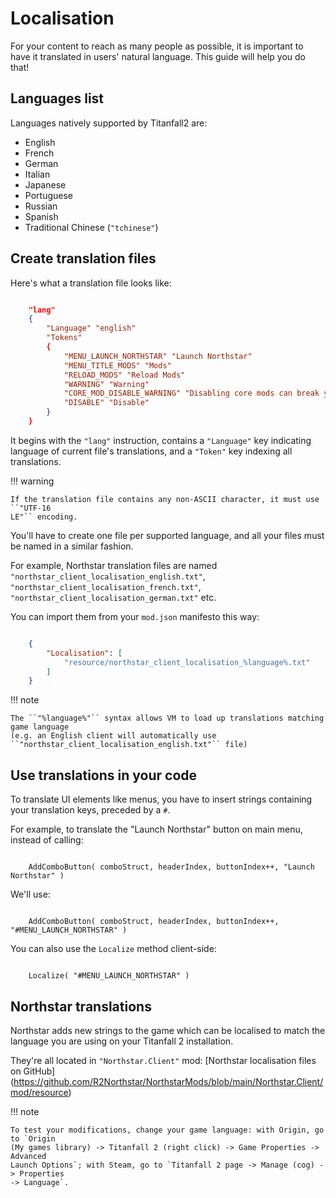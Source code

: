 # Localisation

For your content to reach as many people as possible, it is important to have it
translated in users' natural language. This guide will help you do that!

## Languages list

Languages natively supported by Titanfall2 are:

- English
- French
- German
- Italian
- Japanese
- Portuguese
- Russian
- Spanish
- Traditional Chinese (``"tchinese"``)

## Create translation files

Here's what a translation file looks like:

```json

    "lang"
    {
        "Language" "english"
        "Tokens"
        {
            "MENU_LAUNCH_NORTHSTAR" "Launch Northstar"
            "MENU_TITLE_MODS" "Mods"
            "RELOAD_MODS" "Reload Mods"
            "WARNING" "Warning"
            "CORE_MOD_DISABLE_WARNING" "Disabling core mods can break your client!"
            "DISABLE" "Disable"
        }
    }
```

It begins with the ``"lang"`` instruction, contains a ``"Language"`` key indicating
language of current file's translations, and a ``"Token"`` key indexing all
translations.

!!! warning

    If the translation file contains any non-ASCII character, it must use ``"UTF-16
    LE"`` encoding.

You'll have to create one file per supported language, and all your files must be named
in a similar fashion.

For example, Northstar translation files are named
``"northstar_client_localisation_english.txt"``,
``"northstar_client_localisation_french.txt"``,
``"northstar_client_localisation_german.txt"`` etc.

You can import them from your ``mod.json`` manifesto this way:

```json

    {
        "Localisation": [
            "resource/northstar_client_localisation_%language%.txt"
        ]
    }
```

!!! note

    The ``"%language%"`` syntax allows VM to load up translations matching game language
    (e.g. an English client will automatically use
    ``"northstar_client_localisation_english.txt"`` file)

## Use translations in your code

To translate UI elements like menus, you have to insert strings containing your
translation keys, preceded by a ``#``.

For example, to translate the "Launch Northstar" button on main menu, instead of
calling:

```

    AddComboButton( comboStruct, headerIndex, buttonIndex++, "Launch Northstar" )
```

We'll use:

``` 

    AddComboButton( comboStruct, headerIndex, buttonIndex++, "#MENU_LAUNCH_NORTHSTAR" )
```

You can also use the ``Localize`` method client-side:

```

    Localize( "#MENU_LAUNCH_NORTHSTAR" )
```

## Northstar translations

Northstar adds new strings to the game which can be localised to match the language you
are using on your Titanfall 2 installation.

They're all located in ``"Northstar.Client"`` mod: [Northstar localisation files on
GitHub]
(https://github.com/R2Northstar/NorthstarMods/blob/main/Northstar.Client/mod/resource)

!!! note

    To test your modifications, change your game language: with Origin, go to `Origin
    (My games library) -> Titanfall 2 (right click) -> Game Properties -> Advanced
    Launch Options`; with Steam, go to `Titanfall 2 page -> Manage (cog) -> Properties
    -> Language`.

